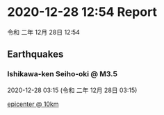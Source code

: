 # 2020-12-28 12:54 Report
令和 二年 12月 28日 12:54

## Earthquakes
### Ishikawa-ken Seiho-oki @ M3.5
2020-12-28 03:15 (令和 二年 12月 28日 03:15)
  
[epicenter @ 10km](https://www.google.com/maps/place/37°00'00%22+136°24'00%22/@37,136.4,17z/data=!3m1!4b1!4m5!3m4!1s0x0:0x0!8m2!3d37!4d136.4)